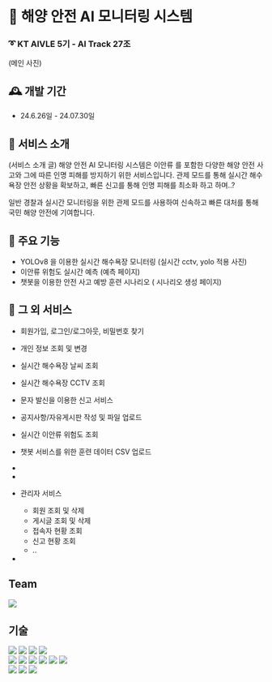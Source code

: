 # :ocean: 해양 안전 AI 모니터링 시스템 
 ### :curly_loop: KT AIVLE 5기 - AI Track 27조
(메인 사진)

## 🕰️ 개발 기간
* 24.6.26일 - 24.07.30일

## :pushpin: 서비스 소개
  (서비스 소개 글)
 해양 안전 AI 모니터링 시스템은 이안류 를 포함한 다양한 해양 안전 사고와 그에 따른 인명 피해를 방지하기 위한 서비스입니다.
 관제 모드를 통해 실시간 해수욕장 안전 상황을 확보하고, 빠른 신고를 통해 인명 피해를 최소화 하고 하며..?
 
 일반 경찰과 실시간 모니터링을 위한 관제 모드를 사용하여 신속하고 빠른 대처를 통해 국민 해양 안전에 기여합니다.
 
  
## :pushpin: 주요 기능

* YOLOv8 을 이용한 실시간 해수욕장 모니터링
  (실시간 cctv, yolo 적용 사진)
* 이안류 위험도 실시간 예측
  (예측 페이지)
* 챗봇을 이용한 안전 사고 예방 훈련 시나리오
 ( 시나리오 생성 페이지)

## :pushpin: 그 외 서비스

* 회원가입, 로그인/로그아웃, 비밀번호 찾기
* 개인 정보 조회 및 변경
* 실시간 해수욕장 날씨 조회
* 실시간 해수욕장 CCTV 조회
* 문자 발신을 이용한 신고 서비스
* 공지사항/자유게시판 작성 및 파일 업로드
* 실시간 이안류 위험도 조회
* 챗봇 서비스를 위한 훈련 데이터 CSV 업로드
* 
* 
* 관리자 서비스
  * 회원 조회 및 삭제
  * 게시글 조회 및 삭제
  * 접속자 현황 조회
  * 신고 현황 조회
  * ..

* 

## Team 
<a href="https://github.com/KTAIVLE27/BeachSafety/graphs/contributors">
  <img src="https://contrib.rocks/image?repo=KTAIVLE27/BeachSafety"/>
</a>


## 기술 
<div>
<img src="https://img.shields.io/badge/python-3776AB?style=for-the-badge&logo=python&logoColor=white"> 
<img src="https://img.shields.io/badge/html5-E34F26?style=for-the-badge&logo=html5&logoColor=white"> 
<img src="https://img.shields.io/badge/css-1572B6?style=for-the-badge&logo=css3&logoColor=white"> 
<img src="https://img.shields.io/badge/javascript-F7DF1E?style=for-the-badge&logo=javascript&logoColor=black"> 
</br>
<img src="https://img.shields.io/badge/sqlite-003B57?style=for-the-badge&amp;logo=sqlite&amp;logoColor=white">

<img src="https://img.shields.io/badge/django-092E20?style=for-the-badge&logo=django&logoColor=white">
<img src="https://img.shields.io/badge/ubuntu-E95420?style=for-the-badge&logo=ubuntu&logoColor=white">
<img src="https://img.shields.io/badge/aws-FF9900?style=for-the-badge&logo=amazonwebservices&logoColor=white">
<img src="https://img.shields.io/badge/amazon ec2-232F3E?style=for-the-badge&logo=amazonec2&logoColor=white">
<img src="https://img.shields.io/badge/amazon s3-569A31?style=for-the-badge&logo=amazons3&logoColor=white">
</br>
<img src="https://img.shields.io/badge/github-181717?style=for-the-badge&amp;logo=github&amp;logoColor=white">
<img src="https://img.shields.io/badge/git-F05032?style=for-the-badge&logo=git&logoColor=white">
<img src="https://img.shields.io/badge/discord-5865F2?style=for-the-badge&logo=discord&logoColor=white">
</br>

</div>
